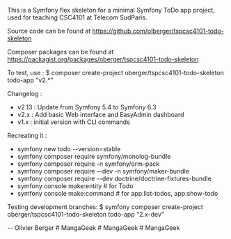 This is a Symfony flex skeleton for a minimal Symfony ToDo app
project, used for teaching CSC4101 at Telecom SudParis.

Source code can be found at
https://github.com/olberger/tspcsc4101-todo-skeleton

Composer packages can be found at
https://packagist.org/packages/oberger/tspcsc4101-todo-skeleton

To test, use :
 $ composer create-project oberger/tspcsc4101-todo-skeleton todo-app "v2.*"

Changelog :
 - v2.13 : Update from Symfony 5.4 to Symfony 6.3
 - v2.x : Add basic Web interface and EasyAdmin dashboard
 - v1.x : initial version with CLI commands
 
Recreating it :
 - symfony new todo --version=stable
 - symfony composer require symfony/monolog-bundle
 - symfony composer require -n symfony/orm-pack
 - symfony composer require --dev -n symfony/maker-bundle
 - symfony composer require --dev doctrine/doctrine-fixtures-bundle
 - symfony console make:entity # for Todo
 - symfony console make:command # for app:list-todos, app:show-todo

Testing development branches:
 $ symfony composer create-project oberger/tspcsc4101-todo-skeleton todo-app "2.x-dev"

-- Olivier Berger
#   M a n g a G e e k  
 #   M a n g a G e e k  
 #   M a n g a G e e k  
 